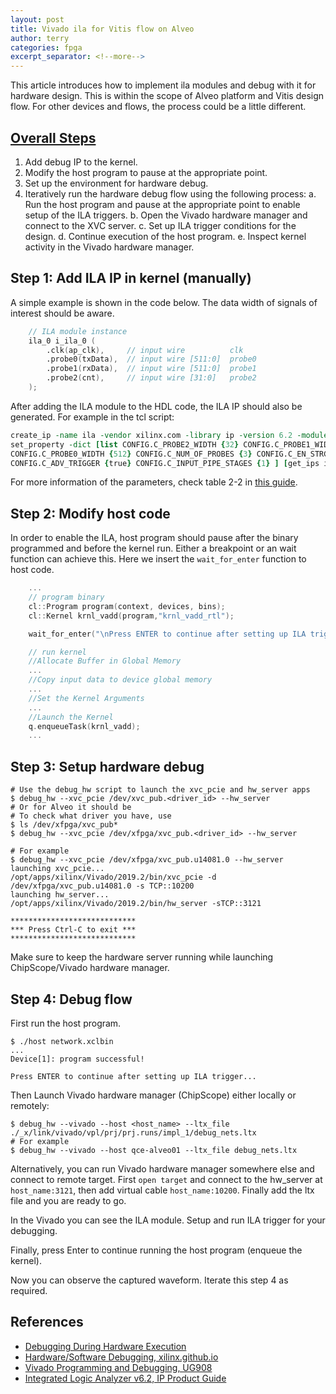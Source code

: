 ```yaml
---
layout: post
title: Vivado ila for Vitis flow on Alveo
author: terry
categories: fpga
excerpt_separator: <!--more-->
---
```


This article introduces how to implement ila modules and debug with it for hardware design. This is within the scope of Alveo platform and Vitis design flow. For other devices and flows, the process could be a little different.
<!--more-->

## [Overall Steps](https://www.xilinx.com/html_docs/xilinx2020_1/vitis_doc/debuggingapplicationskernels.html#jld1547475955135)

1. Add debug IP to the kernel.
2. Modify the host program to pause at the appropriate point.
3. Set up the environment for hardware debug.
4. Iteratively run the hardware debug flow using the following process:
   a. Run the host program and pause at the appropriate point to enable setup of the ILA triggers.
   b. Open the Vivado hardware manager and connect to the XVC server.
   c. Set up ILA trigger conditions for the design.
   d. Continue execution of the host program.
   e. Inspect kernel activity in the Vivado hardware manager.

## Step 1: Add ILA IP in kernel (manually)

A simple example is shown in the code below. The data width of signals of interest should be aware.

```verilog
    // ILA module instance
    ila_0 i_ila_0 (
        .clk(ap_clk),     // input wire          clk
        .probe0(txData),  // input wire [511:0]  probe0  
        .probe1(rxData),  // input wire [511:0]  probe1 
        .probe2(cnt),     // input wire [31:0]   probe2 
    );
```

After adding the ILA module to the HDL code, the ILA IP should also be generated. For example in the tcl script:

```tcl
create_ip -name ila -vendor xilinx.com -library ip -version 6.2 -module_name ila_0
set_property -dict [list CONFIG.C_PROBE2_WIDTH {32} CONFIG.C_PROBE1_WIDTH {512} \
CONFIG.C_PROBE0_WIDTH {512} CONFIG.C_NUM_OF_PROBES {3} CONFIG.C_EN_STRG_QUAL {1} \
CONFIG.C_ADV_TRIGGER {true} CONFIG.C_INPUT_PIPE_STAGES {1} ] [get_ips ila_0]
```

For more information of the parameters, check table 2-2 in [this guide](https://www.xilinx.com/support/documentation/ip_documentation/ila/v6_2/pg172-ila.pdf).

## Step 2: Modify host code

In order to enable the ILA, host program should pause after the binary programmed and before the kernel run. Either a breakpoint or an wait function can achieve this. Here we insert the `wait_for_enter` function to host code.

```c++
    ...
    // program binary
    cl::Program program(context, devices, bins);
    cl::Kernel krnl_vadd(program,"krnl_vadd_rtl");

    wait_for_enter("\nPress ENTER to continue after setting up ILA trigger...");

    // run kernel
    //Allocate Buffer in Global Memory
    ...
    //Copy input data to device global memory
    ...
    //Set the Kernel Arguments
    ...
    //Launch the Kernel
    q.enqueueTask(krnl_vadd);
    ...
```

## Step 3: Setup hardware debug

```shell
# Use the debug_hw script to launch the xvc_pcie and hw_server apps
$ debug_hw --xvc_pcie /dev/xvc_pub.<driver_id> --hw_server
# Or for Alveo it should be
# To check what driver you have, use
$ ls /dev/xfpga/xvc_pub*
$ debug_hw --xvc_pcie /dev/xfpga/xvc_pub.<driver_id> --hw_server

# For example
$ debug_hw --xvc_pcie /dev/xfpga/xvc_pub.u14081.0 --hw_server
launching xvc_pcie...
/opt/apps/xilinx/Vivado/2019.2/bin/xvc_pcie -d /dev/xfpga/xvc_pub.u14081.0 -s TCP::10200
launching hw_server...
/opt/apps/xilinx/Vivado/2019.2/bin/hw_server -sTCP::3121

****************************
*** Press Ctrl-C to exit ***
****************************
```

Make sure to keep the hardware server running while launching ChipScope/Vivado hardware manager.

## Step 4: Debug flow

First run the host program.

```shell
$ ./host network.xclbin
...
Device[1]: program successful!

Press ENTER to continue after setting up ILA trigger...
```

Then Launch Vivado hardware manager (ChipScope) either locally or remotely:

```shell
$ debug_hw --vivado --host <host_name> --ltx_file ./_x/link/vivado/vpl/prj/prj.runs/impl_1/debug_nets.ltx
# For example
$ debug_hw --vivado --host qce-alveo01 --ltx_file debug_nets.ltx
```

Alternatively, you can run Vivado hardware manager somewhere else and connect to remote target. First `open target` and connect to the hw_server at `host_name:3121`, then add virtual cable `host_name:10200`. Finally add the ltx file and you are ready to go.

In the Vivado you can see the ILA module. Setup and run ILA trigger for your debugging.

Finally, press Enter to continue running the host program (enqueue the kernel).

Now you can observe the captured waveform. Iterate this step 4 as required.

## References

* [Debugging During Hardware Execution](https://www.xilinx.com/html_docs/xilinx2019_2/vitis_doc/Chunk1252764274.html#ariaid-title21)
* [Hardware/Software Debugging, xilinx.github.io](https://xilinx.github.io/xup_compute_acceleration/debug_lab.html)
* [Vivado Programming and Debugging, UG908](https://www.xilinx.com/support/documentation/sw_manuals/xilinx2018_3/ug908-vivado-programming-debugging.pdf)
* [Integrated Logic Analyzer v6.2, IP Product Guide](https://www.xilinx.com/support/documentation/ip_documentation/ila/v6_2/pg172-ila.pdf)
